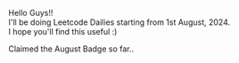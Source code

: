 Hello Guys!!   
I'll be doing Leetcode Dailies starting from 1st August, 2024.   
I hope you'll find this useful :)   

Claimed the August Badge so far..    
